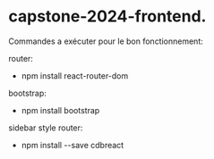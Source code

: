 # capstone-2024-frontend.

Commandes a exécuter pour le bon fonctionnement: 

router:
- npm install react-router-dom

bootstrap:
- npm install bootstrap

sidebar style router:
- npm install --save cdbreact
